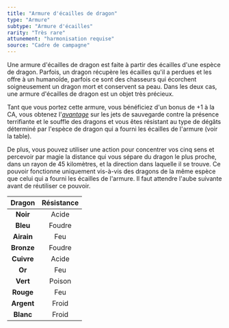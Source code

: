 ```yaml
---
title: "Armure d'écailles de dragon"
type: "Armure"
subtype: "Armure d'écailles"
rarity: "Très rare"
attunement: "harmonisation requise"
source: "Cadre de campagne"
---
```

Une armure d'écailles de dragon est faite à partir des écailles d'une espèce de dragon. Parfois, un dragon récupère les écailles qu'il a perdues et les offre à un humanoïde, parfois ce sont des chasseurs qui écorchent soigneusement un dragon mort et conservent sa peau. Dans les deux cas, une armure d'écailles de dragon est un objet très précieux.

Tant que vous portez cette armure, vous bénéficiez d'un bonus de +1 à la CA, vous obtenez l'[_avantage_](/utiliser-les-caracteristiques#avantage-et-désasavantage) sur les jets de sauvegarde contre la présence terrifiante et le souffle des dragons et vous êtes résistant au type de dégâts déterminé par l'espèce de dragon qui a fourni les écailles de l'armure (voir la table).

De plus, vous pouvez utiliser une action pour concentrer vos cinq sens et percevoir par magie la distance qui vous sépare du dragon le plus proche, dans un rayon de 45 kilomètres, et la direction dans laquelle il se trouve. Ce pouvoir fonctionne uniquement vis-à-vis des dragons de la même espèce que celui qui a fourni les écailles de l'armure. Il faut attendre l'aube suivante avant de réutiliser ce pouvoir.

|Dragon|Résistance|
|:-:|:-:|
|**Noir**|Acide|
|**Bleu**|Foudre|
|**Airain**|Feu|
|**Bronze**|Foudre|
|**Cuivre**|Acide|
|**Or**|Feu|
|**Vert**|Poison|
|**Rouge**|Feu|
|**Argent**|Froid|
|**Blanc**|Froid|
